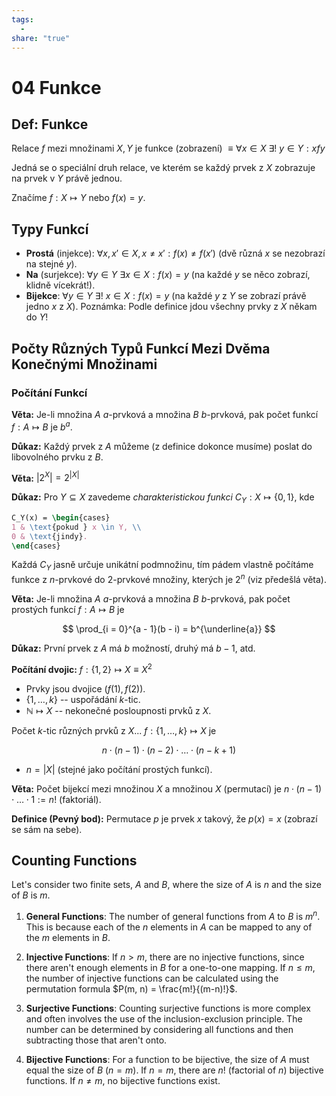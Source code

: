 ```yaml
---
tags:
  - 
share: "true"
---
```


# 04 Funkce

## **Def:** Funkce

Relace $f$ mezi množinami $X, Y$ je funkce (zobrazení) $\equiv \forall x \in X \ \exists! \ y \in Y: x f y$

Jedná se o speciální druh relace, ve kterém se každý prvek z $X$ zobrazuje na prvek v $Y$ právě jednou.

Značíme $f: X \mapsto Y$ nebo $f(x) = y$.

## Typy Funkcí

- **Prostá** (injekce): $\forall x, x' \in X, x \neq x': f(x) \neq f(x')$ (dvě různá $x$ se nezobrazí na stejné $y$).
- **Na** (surjekce): $\forall y \in Y\ \exists x \in X: f(x) = y$ (na každé $y$ se něco zobrazí, klidně vícekrát!).
- **Bijekce**: $\forall y \in Y\ \exists! \ x \in X: f(x) = y$ (na každé $y$ z $Y$ se zobrazí právě jedno $x$ z $X$).
Poznámka: Podle definice jdou všechny prvky z $X$ někam do $Y$!

## Počty Různých Typů Funkcí Mezi Dvěma Konečnými Množinami

### Počítání Funkcí

**Věta:** Je-li množina $A$ $a$-prvková a množina $B$ $b$-prvková, pak počet funkcí $f: A \mapsto B$ je $b^a$.

**Důkaz:** Každý prvek z $A$ můžeme (z definice dokonce musíme) poslat do libovolného prvku z $B$.

**Věta:** $\left|2^X\right| = 2^{\left|X\right|}$

**Důkaz:** Pro $Y \subseteq X$ zavedeme *charakteristickou funkci* $C_Y: X \mapsto \{0, 1\}$, kde

```latex
C_Y(x) = \begin{cases} 
1 & \text{pokud } x \in Y, \\
0 & \text{jindy}.
\end{cases}
```

Každá $C_Y$ jasně určuje unikátní podmnožinu, tím pádem vlastně počítáme funkce z $n$-prvkové do $2$-prvkové množiny, kterých je $2^n$ (viz předešlá věta).

**Věta:** Je-li množina $A$ $a$-prvková a množina $B$ $b$-prvková, pak počet prostých funkcí $f: A \mapsto B$ je

$$
\prod_{i = 0}^{a - 1}(b - i) = b^{\underline{a}}
$$

**Důkaz:** První prvek z $A$ má $b$ možností, druhý má $b - 1$, atd.

**Počítání dvojic:** $f: \{1, 2\} \mapsto X \equiv X^2$

- Prvky jsou dvojice $(f(1), f(2))$.
- $\{1, \ldots, k\}$ -- uspořádání $k$-tic.
- $\mathbb{N} \mapsto X$ -- nekonečné posloupnosti prvků z $X$.

Počet $k$-tic různých prvků z $X$... $f: \{1, \ldots, k\} \mapsto X$ je

$$
n \cdot (n - 1) \cdot (n - 2) \cdot \ldots \cdot (n - k + 1)
$$

- $n = \left|X\right|$ (stejné jako počítání prostých funkcí).

**Věta:** Počet bijekcí mezi množinou $X$ a množinou $X$ (permutací) je $n \cdot (n - 1) \cdot \ldots \cdot 1 := n!$ (faktoriál).

**Definice (Pevný bod):** Permutace $p$ je prvek $x$ takový, že $p(x) = x$ (zobrazí se sám na sebe).

## Counting Functions

Let's consider two finite sets, $A$ and $B$, where the size of $A$ is $n$ and the size of $B$ is $m$.

1. **General Functions**: The number of general functions from $A$ to $B$ is $m^n$. This is because each of the $n$ elements in $A$ can be mapped to any of the $m$ elements in $B$.

2. **Injective Functions**: If $n > m$, there are no injective functions, since there aren't enough elements in $B$ for a one-to-one mapping. If $n \leq m$, the number of injective functions can be calculated using the permutation formula $P(m, n) = \frac{m!}{(m-n)!}$.

3. **Surjective Functions**: Counting surjective functions is more complex and often involves the use of the inclusion-exclusion principle. The number can be determined by considering all functions and then subtracting those that aren't onto.

4. **Bijective Functions**: For a function to be bijective, the size of $A$ must equal the size of $B$ ($n = m$). If $n = m$, there are $n!$ (factorial of $n$) bijective functions. If $n \neq m$, no bijective functions exist.

